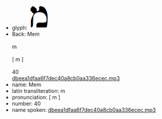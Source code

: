 - glyph: ![63196fb3abcb6383709dece2feeb861b.png](87.png)
- Back: Mem<br /><br />m<br /><br />[ m ]<br /><br />40<br />[dbeea1dfaa6f7dec40a8cb0aa336ecec.mp3](70.mp3)
- name: Mem<br />
- latin transliteration: m<br />
- pronunciation: [ m ]<br />
- number: 40<br />
- name spoken: [dbeea1dfaa6f7dec40a8cb0aa336ecec.mp3](70.mp3)